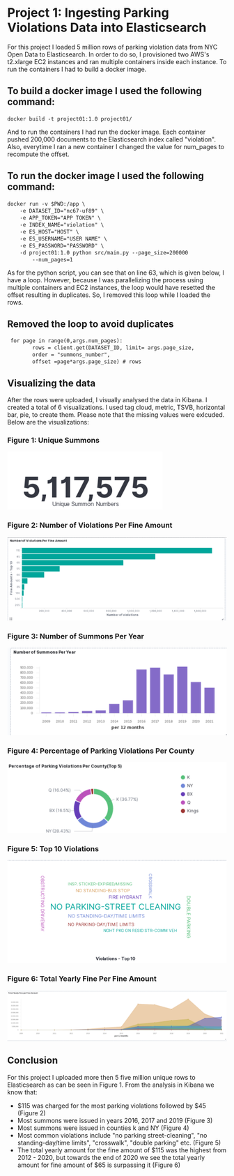 # Project 1: Ingesting Parking Violations Data into Elasticsearch
For this project I loaded 5 million rows of parking violation data from NYC Open Data to Elasticsearch. In order to do so, I provisioned two AWS's t2.xlarge EC2 instances and ran multiple containers inside each instance. To run the containers I had to build a docker image.

## To build a docker image I used the following command:
```{python}
docker build -t project01:1.0 project01/
```

And to run the containers I had run the docker image. Each container pushed 200,000 documents to the Elasticsearch index called "violation". Also, everytime I ran a new container I changed the value for num_pages to recompute the offset.

## To run the docker image I used the following command:

```{python}
docker run -v $PWD:/app \ 
	-e DATASET_ID="nc67-uf89" \
	-e APP_TOKEN="APP TOKEN" \
	-e INDEX_NAME="violation" \
	-e ES_HOST="HOST" \
	-e ES_USERNAME="USER NAME" \
	-e ES_PASSWORD="PASSWORD" \
	-d project01:1.0 python src/main.py --page_size=200000 
        --num_pages=1
```

As for the python script, you can see that on line 63, which is given below, I have a loop. However, because I was parallelizing the process using multiple containers and EC2 instances, the loop would have resetted the offset resulting in duplicates. So, I removed this loop while I loaded the rows.

## Removed the loop to avoid duplicates
```{python}
 for page in range(0,args.num_pages):
        rows = client.get(DATASET_ID, limit= args.page_size,
        order = "summons_number", 
        offset =page*args.page_size) # rows
```

## Visualizing the data
After the rows were uploaded, I visually analysed the data in Kibana. I created a total of 6 visualizations. I used tag cloud, metric, TSVB, horizontal bar, pie, to create them. Please note that the missing values were exlcuded. Below are the visualizations:

### Figure 1: Unique Summons
![Unique Summons](assets/unique_summons.png)

### Figure 2: Number of Violations Per Fine Amount
![Number of Violations Per Fine Amount](assets/num_violation_per_fine_amount.png)

### Figure 3: Number of Summons Per Year
![Number of Summons Per Year](assets/num_summons_year.png)

### Figure 4: Percentage of Parking Violations Per County
![Percentage of Parking Violations Per County](assets/donut.png)

### Figure 5: Top 10 Violations
![Top 10 Violations](assets/cloud.png)

### Figure 6: Total Yearly Fine Per Fine Amount
![Total Yearly Fine Per Fine Amount](assets/area.png)

## Conclusion
For this project I uploaded more then 5 five million unique rows to Elasticsearch as can be seen in Figure 1. From the analysis in Kibana we know that:

- \$115 was charged for the most parking violations followed by \$45 (Figure 2)
- Most summons were issued in years 2016, 2017 and 2019 (Figure 3)
- Most summons were issued in counties k and NY (Figure 4)
- Most common violations include "no parking street-cleaning", "no standing-day/time limits", "crosswalk", "double parking" etc. (Figure 5)
- The total yearly amount for the fine amount of \$115 was the highest from 2012 - 2020, but towards the end of 2020 we see the total yearly amount for fine amount of \$65 is surpassing it (Figure 6)
